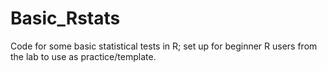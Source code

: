 # Basic_Rstats
Code for some basic statistical tests in R; set up for beginner R users from the lab to use as practice/template.
